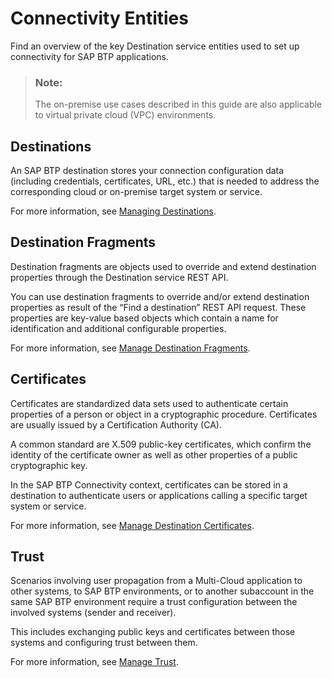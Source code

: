 <!-- loioe7232776e3aa4f0e8d1fe6b6b695f0f5 -->

# Connectivity Entities

Find an overview of the key Destination service entities used to set up connectivity for SAP BTP applications.

> ### Note:  
> The on-premise use cases described in this guide are also applicable to virtual private cloud \(VPC\) environments.



<a name="loioe7232776e3aa4f0e8d1fe6b6b695f0f5__section_ihh_mm5_x2c"/>

## Destinations

An SAP BTP destination stores your connection configuration data \(including credentials, certificates, URL, etc.\) that is needed to address the corresponding cloud or on-premise target system or service.

For more information, see [Managing Destinations](managing-destinations-84e45e0.md).



<a name="loioe7232776e3aa4f0e8d1fe6b6b695f0f5__section_hm1_mm5_x2c"/>

## Destination Fragments

Destination fragments are objects used to override and extend destination properties through the Destination service REST API.

You can use destination fragments to override and/or extend destination properties as result of the “Find a destination” REST API request. These properties are key-value based objects which contain a name for identification and additional configurable properties.

For more information, see [Manage Destination Fragments](manage-destination-fragments-b085906.md).



<a name="loioe7232776e3aa4f0e8d1fe6b6b695f0f5__section_hhs_lm5_x2c"/>

## Certificates

Certificates are standardized data sets used to authenticate certain properties of a person or object in a cryptographic procedure. Certificates are usually issued by a Certification Authority \(CA\).

A common standard are X.509 public-key certificates, which confirm the identity of the certificate owner as well as other properties of a public cryptographic key.

In the SAP BTP Connectivity context, certificates can be stored in a destination to authenticate users or applications calling a specific target system or service.

For more information, see [Manage Destination Certificates](manage-destination-certificates-df1bb55.md).



<a name="loioe7232776e3aa4f0e8d1fe6b6b695f0f5__section_zrj_lm5_x2c"/>

## Trust

Scenarios involving user propagation from a Multi-Cloud application to other systems, to SAP BTP environments, or to another subaccount in the same SAP BTP environment require a trust configuration between the involved systems \(sender and receiver\).

This includes exchanging public keys and certificates between those systems and configuring trust between them.

For more information, see [Manage Trust](manage-trust-82dbeca.md).

